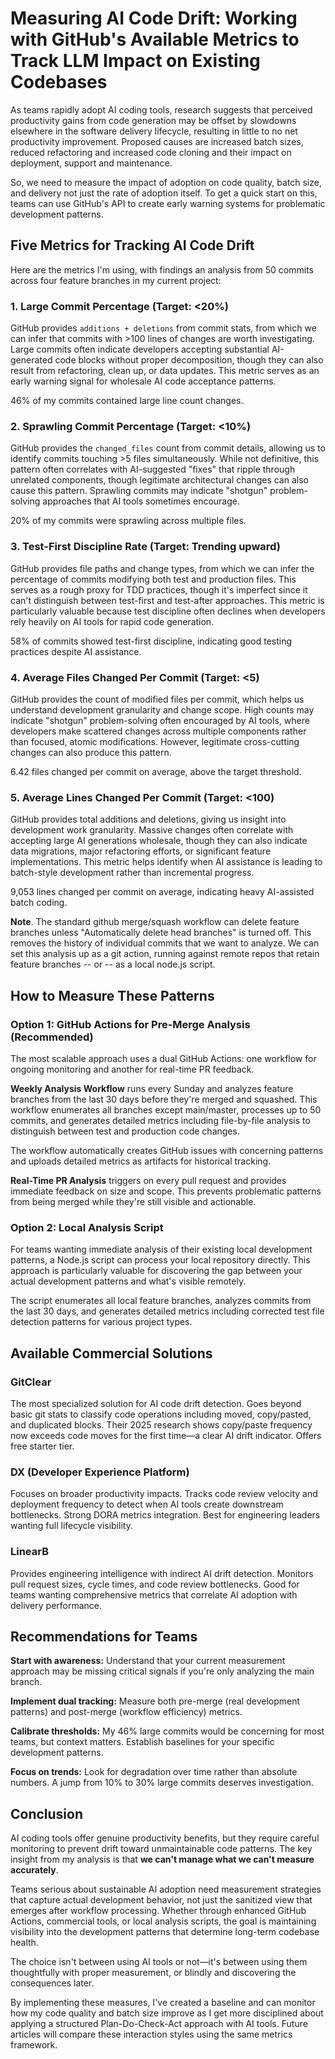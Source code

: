# Measuring AI Code Drift: Working with GitHub's Available Metrics to Track LLM Impact on Existing Codebases

As teams rapidly adopt AI coding tools, research suggests that perceived productivity gains from code generation may be offset by slowdowns elsewhere in the software delivery lifecycle, resulting in little to no net productivity improvement. Proposed causes are increased batch sizes, reduced refactoring and increased code cloning and their impact on deployment, support and maintenance.

So, we need to measure the impact of adoption on code quality, batch size, and delivery not just the rate of adoption itself. To get a quick start on this, teams can use GitHub's API to create early warning systems for problematic development patterns.

## Five Metrics for Tracking AI Code Drift

Here are the metrics I'm using, with findings an analysis from 50 commits across four feature branches in my current project:
### 1. **Large Commit Percentage** (Target: <20%)

GitHub provides `additions + deletions` from commit stats, from which we can infer that commits with >100 lines of changes are worth investigating. Large commits often indicate developers accepting substantial AI-generated code blocks without proper decomposition, though they can also result from refactoring, clean up, or data updates. This metric serves as an early warning signal for wholesale AI code acceptance patterns.

46% of my commits contained large line count changes.

### 2. **Sprawling Commit Percentage** (Target: <10%)

GitHub provides the `changed_files` count from commit details, allowing us to identify commits touching >5 files simultaneously. While not definitive, this pattern often correlates with AI-suggested "fixes" that ripple through unrelated components, though legitimate architectural changes can also cause this pattern. Sprawling commits may indicate "shotgun" problem-solving approaches that AI tools sometimes encourage.

20% of my commits were sprawling across multiple files.

### 3. **Test-First Discipline Rate** (Target: Trending upward)

GitHub provides file paths and change types, from which we can infer the percentage of commits modifying both test and production files. This serves as a rough proxy for TDD practices, though it's imperfect since it can't distinguish between test-first and test-after approaches. This metric is particularly valuable because test discipline often declines when developers rely heavily on AI tools for rapid code generation.

58% of commits showed test-first discipline, indicating good testing practices despite AI assistance.

### 4. **Average Files Changed Per Commit** (Target: <5)

GitHub provides the count of modified files per commit, which helps us understand development granularity and change scope. High counts may indicate "shotgun" problem-solving often encouraged by AI tools, where developers make scattered changes across multiple components rather than focused, atomic modifications. However, legitimate cross-cutting changes can also produce this pattern.

6.42 files changed per commit on average, above the target threshold.

### 5. **Average Lines Changed Per Commit** (Target: <100)

GitHub provides total additions and deletions, giving us insight into development work granularity. Massive changes often correlate with accepting large AI generations wholesale, though they can also indicate data migrations, major refactoring efforts, or significant feature implementations. This metric helps identify when AI assistance is leading to batch-style development rather than incremental progress.

9,053 lines changed per commit on average, indicating heavy AI-assisted batch coding.

 **Note**. The standard github merge/squash workflow can delete feature branches unless "Automatically delete head branches" is turned off. This removes the history of individual commits that we want to analyze. We can set this analysis up as a git action, running against remote repos that retain feature branches -- or -- as a local node.js script.

## How to Measure These Patterns

### Option 1: GitHub Actions for Pre-Merge Analysis (Recommended)

The most scalable approach uses a dual GitHub Actions: one workflow for ongoing monitoring and another for real-time PR feedback.

**Weekly Analysis Workflow** runs every Sunday and analyzes feature branches from the last 30 days before they're merged and squashed. This workflow enumerates all branches except main/master, processes up to 50 commits, and generates detailed metrics including file-by-file analysis to distinguish between test and production code changes.

The workflow automatically creates GitHub issues with concerning patterns and uploads detailed metrics as artifacts for historical tracking.

**Real-Time PR Analysis** triggers on every pull request and provides immediate feedback on size and scope. This prevents problematic patterns from being merged while they're still visible and actionable.
### Option 2: Local Analysis Script

For teams wanting immediate analysis of their existing local development patterns, a Node.js script can process your local repository directly. This approach is particularly valuable for discovering the gap between your actual development patterns and what's visible remotely.

The script enumerates all local feature branches, analyzes commits from the last 30 days, and generates detailed metrics including corrected test file detection patterns for various project types.

## Available Commercial Solutions

### **GitClear**

The most specialized solution for AI code drift detection. Goes beyond basic git stats to classify code operations including moved, copy/pasted, and duplicated blocks. Their 2025 research shows copy/paste frequency now exceeds code moves for the first time—a clear AI drift indicator. Offers free starter tier.

### **DX (Developer Experience Platform)**

Focuses on broader productivity impacts. Tracks code review velocity and deployment frequency to detect when AI tools create downstream bottlenecks. Strong DORA metrics integration. Best for engineering leaders wanting full lifecycle visibility.

### **LinearB**

Provides engineering intelligence with indirect AI drift detection. Monitors pull request sizes, cycle times, and code review bottlenecks. Good for teams wanting comprehensive metrics that correlate AI adoption with delivery performance.

## Recommendations for Teams

**Start with awareness:** Understand that your current measurement approach may be missing critical signals if you're only analyzing the main branch.

**Implement dual tracking:** Measure both pre-merge (real development patterns) and post-merge (workflow efficiency) metrics.

**Calibrate thresholds:** My 46% large commits would be concerning for most teams, but context matters. Establish baselines for your specific development patterns.

**Focus on trends:** Look for degradation over time rather than absolute numbers. A jump from 10% to 30% large commits deserves investigation.

## Conclusion

AI coding tools offer genuine productivity benefits, but they require careful monitoring to prevent drift toward unmaintainable code patterns. The key insight from my analysis is that **we can't manage what we can't measure accurately**.

Teams serious about sustainable AI adoption need measurement strategies that capture actual development behavior, not just the sanitized view that emerges after workflow processing. Whether through enhanced GitHub Actions, commercial tools, or local analysis scripts, the goal is maintaining visibility into the development patterns that determine long-term codebase health.

The choice isn't between using AI tools or not—it's between using them thoughtfully with proper measurement, or blindly and discovering the consequences later.

By implementing these measures, I've created a baseline and can monitor how my code quality and batch size improve as I get more disciplined about applying a structured Plan-Do-Check-Act approach with AI tools. Future articles will compare these interaction styles using the same metrics framework.
